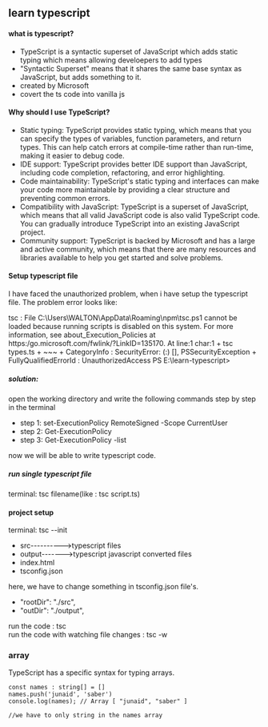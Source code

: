 ## learn typescript

#### what is typescript?
- TypeScript is a syntactic superset of JavaScript which adds static typing which means allowing develoepers to add types
- "Syntactic Superset" means that it shares the same base syntax as JavaScript, but adds something to it.
- created by Microsoft
- covert the ts code into vanilla js

#### Why should I use TypeScript?
- Static typing: TypeScript provides static typing, which means that you can specify the types of variables, function parameters, and return types. This can help catch     errors at compile-time rather than run-time, making it easier to debug code.
- IDE support: TypeScript provides better IDE support than JavaScript, including code completion, refactoring, and error highlighting.
- Code maintainability: TypeScript's static typing and interfaces can make your code more maintainable by providing a clear structure and preventing common errors.
- Compatibility with JavaScript: TypeScript is a superset of JavaScript, which means that all valid JavaScript code is also valid TypeScript code. You can gradually       introduce TypeScript into an existing JavaScript project.
- Community support: TypeScript is backed by Microsoft and has a large and active community, which means that there are many resources and libraries available to help     you get started and solve problems.

#### Setup typescript file
I have faced the unauthorized problem, when i have setup the typescript file. The problem error looks like:

tsc : File C:\Users\WALTON\AppData\Roaming\npm\tsc.ps1 cannot be loaded because running scripts is disabled on this system. For more information, see about_Execution_Policies at https:/go.microsoft.com/fwlink/?LinkID=135170. At line:1 char:1 + tsc types.ts + ~~~ + CategoryInfo : SecurityError: (:) [], PSSecurityException + FullyQualifiedErrorId : UnauthorizedAccess PS E:\learn-typescript>

##### solution:
open the working directory and write the following commands step by step in the terminal

- step 1: set-ExecutionPolicy RemoteSigned -Scope CurrentUser 
- step 2: Get-ExecutionPolicy
- step 3: Get-ExecutionPolicy -list

now we will be able to write typescript code.


##### run single typescript file
terminal: tsc filename(like : tsc script.ts)

#### project setup
terminal: tsc --init

- src---------->typescript files
- output------->typescript javascript converted files
- index.html
- tsconfig.json

here, we have to change something in tsconfig.json file's. <br>
- "rootDir": "./src",
- "outDir": "./output", 

run the code : tsc <br>
run the code with watching file changes : tsc -w


### array
TypeScript has a specific syntax for typing arrays.<br>
```
const names : string[] = []
names.push('junaid', 'saber')
console.log(names); // Array [ "junaid", "saber" ]

//we have to only string in the names array
```




















